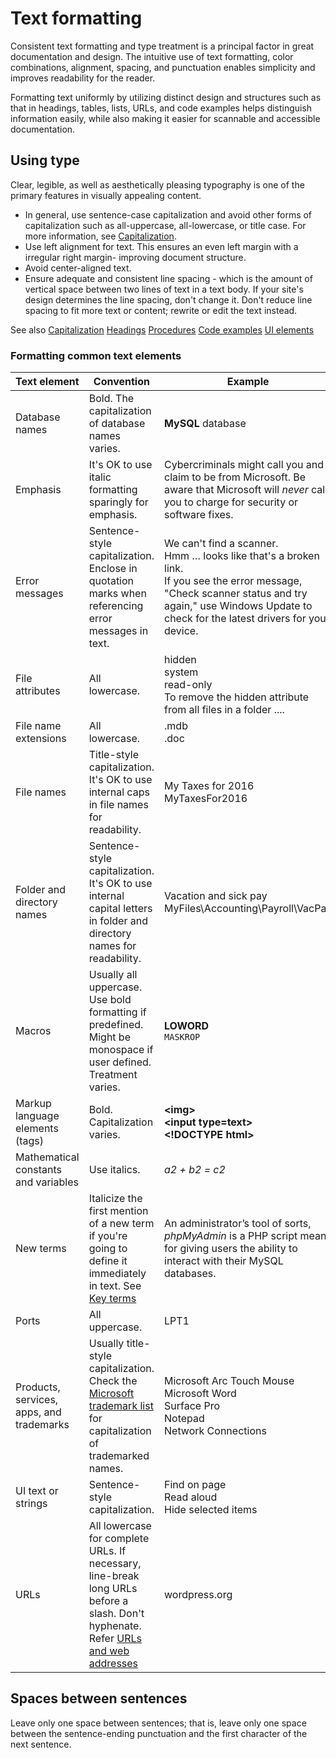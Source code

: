 # Text formatting

Consistent text formatting and type treatment is a principal factor in great documentation and design. The intuitive use of text formatting, color combinations, alignment, spacing, and punctuation enables simplicity and improves readability for the reader.

Formatting text uniformly by utilizing distinct design and structures such as that in headings, tables, lists, URLs, and code examples helps distinguish information easily, while also making it easier for scannable and accessible documentation.

## Using type

Clear, legible, as well as aesthetically pleasing typography is one of the primary features in visually appealing content.

- In general, use sentence-case capitalization and avoid other forms of capitalization such as all-uppercase, all-lowercase, or title case.
  For more information, see [Capitalization]().
- Use left alignment for text. This ensures an even left margin with a irregular right margin- improving document structure.
- Avoid center-aligned text.
- Ensure adequate and consistent line spacing - which is the amount of vertical space between two lines of text in a text body. If your site's design determines the line spacing, don't change it. Don't reduce line spacing to fit more text or content; rewrite or edit the text instead.

See also
[Capitalization]()
[Headings]()
[Procedures]()
[Code examples]()
[UI elements]()

### Formatting common text elements

| Text element | Convention | Example |
|--------------|------------|---------|
| Database names | Bold. The capitalization of database names varies. | **MySQL** database |
| Emphasis | It's OK to use italic formatting sparingly for emphasis. | Cybercriminals might call you and claim to be from Microsoft. Be aware that Microsoft will *never* call you to charge for security or software fixes. |
| Error messages | Sentence-style capitalization. Enclose in quotation marks when referencing error messages in text. | We can't find a scanner. <br />  Hmm … looks like that's a broken link. <br /> If you see the error message, "Check scanner status and try again," use Windows Update to check for the latest drivers for your device. |
| File attributes | All lowercase. | hidden<br />system<br />read-only<br />To remove the hidden attribute from all files in a folder .... |
| File name extensions | All lowercase. | .mdb<br />.doc |
| File names | Title-style capitalization. It's OK to use internal caps in file names for readability. | My Taxes for 2016<br />MyTaxesFor2016 |
| Folder and directory names | Sentence-style capitalization. It's OK to use internal capital letters in folder and directory names for readability. | Vacation and sick pay<br />MyFiles\Accounting\Payroll\VacPay |
| Macros | Usually all uppercase. Use bold formatting if predefined. Might be monospace if user defined. Treatment varies. | **LOWORD**<br />`MASKROP` |
| Markup language elements (tags) | Bold. Capitalization varies. | **\<img>**<br />**\<input type=text>**<br />**\<!DOCTYPE html>** |
|  Mathematical constants and variables | Use italics. | *a2 + b2  = c2* |
| New terms | Italicize the first mention of a new term if you're going to define it immediately in text. See [Key terms]() | An administrator’s tool of sorts, *phpMyAdmin* is a PHP script meant for giving users the ability to interact with their MySQL databases. |
| Ports | All uppercase. |  LPT1 |
| Products, services, apps, and trademarks | Usually title-style capitalization. Check the [Microsoft trademark list](https://www.microsoft.com/en-us/legal/intellectualproperty/trademarks/en-us.aspx) for capitalization of trademarked names. | Microsoft Arc Touch Mouse<br />Microsoft Word<br />Surface Pro <br />Notepad <br />Network Connections |
| UI text or strings | Sentence-style capitalization. | Find on page <br /> Read aloud <br /> Hide selected items |
| URLs | All lowercase for complete URLs. If necessary, line-break long URLs before a slash. Don't hyphenate.<br />Refer [URLs and web addresses]() |  wordpress.org |

## Spaces between sentences

Leave only one space between sentences; that is, leave only one space between the sentence-ending punctuation and the first character of the next sentence.

